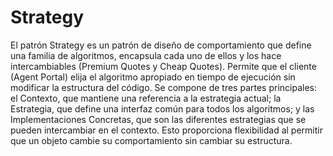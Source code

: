 # Strategy

El patrón Strategy es un patrón de diseño de comportamiento que define una familia de algoritmos, encapsula cada uno de ellos y los hace intercambiables (Premium Quotes y Cheap Quotes). Permite que el cliente (Agent Portal) elija el algoritmo apropiado en tiempo de ejecución sin modificar la estructura del código. Se compone de tres partes principales: el Contexto, que mantiene una referencia a la estrategia actual; la Estrategia, que define una interfaz común para todos los algoritmos; y las Implementaciones Concretas, que son las diferentes estrategias que se pueden intercambiar en el contexto. Esto proporciona flexibilidad al permitir que un objeto cambie su comportamiento sin cambiar su estructura.
